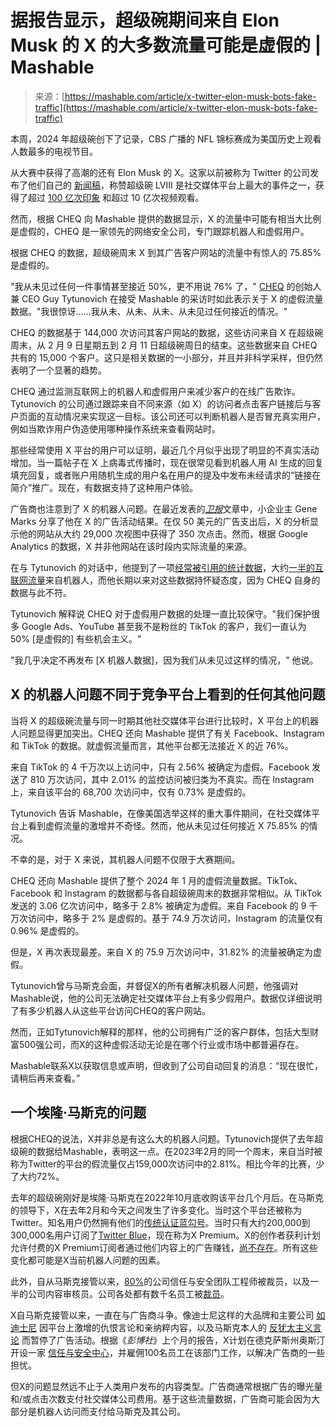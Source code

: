 <!--yml

category: 未分类

日期：2024-05-27 14:54:37

-->

# 据报告显示，超级碗期间来自 Elon Musk 的 X 的大多数流量可能是虚假的 | Mashable

> 来源：[https://mashable.com/article/x-twitter-elon-musk-bots-fake-traffic](https://mashable.com/article/x-twitter-elon-musk-bots-fake-traffic)

本周，2024 年超级碗创下了记录，CBS 广播的 NFL 锦标赛成为美国历史上观看人数最多的电视节目。

从大赛中获得了高潮的还有 Elon Musk 的 X。这家以前被称为 Twitter 的公司发布了他们自己的 [新闻稿](https://business.x.com/en/blog/super-bowl-lviii-smashes-records-on-x.html "(在新窗口中打开)")，称赞超级碗 LVIII 是社交媒体平台上最大的事件之一，获得了超过 [100 亿次印象](https://twitter.com/XBusiness/status/1757428067482415518 "(在新窗口中打开)") 和超过 10 亿次视频观看。

然而，根据 CHEQ 向 Mashable 提供的数据显示，X 的流量中可能有相当大比例是虚假的，CHEQ 是一家领先的网络安全公司，专门跟踪机器人和虚假用户。

根据 CHEQ 的数据，超级碗周末 X 到其广告客户网站的流量中有惊人的 75.85% 是虚假的。

"我从未见过任何一件事情甚至接近 50%，更不用说 76% 了，" [CHEQ](https://cheq.ai/ "(在新窗口中打开)") 的创始人兼 CEO Guy Tytunovich 在接受 Mashable 的采访时如此表示关于 X 的虚假流量数据。"我很惊讶……我从未、从未、从未、从未见过任何接近的情况。"

CHEQ 的数据基于 144,000 次访问其客户网站的数据，这些访问来自 X 在超级碗周末，从 2 月 9 日星期五到 2 月 11 日超级碗周日的结束。这些数据来自 CHEQ 共有的 15,000 个客户。这只是相关数据的一小部分，并且并非科学采样，但仍然表明了一个显著的趋势。

CHEQ 通过监测互联网上的机器人和虚假用户来减少客户的在线广告欺诈。Tytunovich 的公司通过跟踪来自不同来源（如 X）的访问者点击客户链接后与客户页面的互动情况来实现这一目标。该公司还可以判断机器人是否冒充真实用户，例如当欺诈用户伪造使用哪种操作系统来查看网站时。

那些经常使用 X 平台的用户可以证明，最近几个月似乎出现了明显的不真实活动增加。当一篇帖子在 X 上病毒式传播时，现在很常见看到机器人用 AI 生成的回复填充回复，或者账户用随机生成的用户名在用户的提及中发布未经请求的“链接在简介”推广。现在，有数据支持了这种用户体验。

广告商也注意到了 X 的机器人问题。在最近发表的[*卫报*](https://www.theguardian.com/business/2024/feb/15/x-paid-post-promotion-advertising "(在新窗口中打开)")文章中，小企业主 Gene Marks 分享了他在 X 的广告活动结果。在仅 50 美元的广告支出后，X 的分析显示他的网站从大约 29,000 次视图中获得了 350 次点击。然而，根据 Google Analytics 的数据，X 并非他网站在该时段内实际流量的来源。

在与 Tytunovich 的对话中，他提到了一项[经常被引用的统计数据](https://mashable.com/article/report-claims-half-facebook-maus-fake)，大约[一半的互联网流量](https://securitytoday.com/articles/2023/05/17/report-47-percent-of-internet-traffic-is-from-bots.aspx "(在新窗口中打开)")来自机器人，而他长期以来对这些数据持怀疑态度，因为 CHEQ 自身的数据与此不符。

Tytunovich 解释说 CHEQ 对于虚假用户数据的处理一直比较保守。"我们保护很多 Google Ads、YouTube 甚至我不是粉丝的 TikTok 的客户，我们一直认为 50% [是虚假的] 有些机会主义。"

"我几乎决定不再发布 [X 机器人数据]，因为我们从未见过这样的情况，" 他说。

## **X 的机器人问题不同于竞争平台上看到的任何其他问题**

当将 X 的超级碗流量与同一时期其他社交媒体平台进行比较时，X 平台上的机器人问题显得更加突出。CHEQ 还向 Mashable 提供了有关 Facebook、Instagram 和 TikTok 的数据。就虚假流量而言，其他平台都无法接近 X 的近 76%。

来自 TikTok 的 4 千万次以上访问中，只有 2.56% 被确定为虚假。Facebook 发送了 810 万次访问，其中 2.01% 的监控访问被归类为不真实。而在 Instagram 上，来自该平台的 68,700 次访问中，仅有 0.73% 是虚假的。

Tytunovich 告诉 Mashable，在像美国选举这样的重大事件期间，在社交媒体平台上看到虚假流量的激增并不奇怪。然而，他从未见过任何接近 X 75.85% 的情况。

不幸的是，对于 X 来说，其机器人问题不仅限于大赛期间。

CHEQ 还向 Mashable 提供了整个 2024 年 1 月的虚假流量数据。TikTok、Facebook 和 Instagram 的数据都与各自超级碗周末的数据非常相似。从 TikTok 发送的 3.06 亿次访问中，略多于 2.8% 被确定为虚假。来自 Facebook 的 9 千万次访问中，略多于 2% 是虚假的。基于 74.9 万次访问，Instagram 的流量仅有 0.96% 是虚假的。

但是，X 再次表现最差。来自 X 的 75.9 万次访问中，31.82% 的流量被确定为虚假。

Tytunovich曾与马斯克会面，并督促X的所有者解决机器人问题，他强调对Mashable说，他的公司无法确定社交媒体平台上有多少假用户。数据仅详细说明了有多少机器人从这些平台访问CHEQ的客户网站。

然而，正如Tytunovich解释的那样，他的公司拥有广泛的客户群体，包括大型财富500强公司，而X的这种虚假活动无论是在哪个行业或市场中都普遍存在。

Mashable联系X以获取信息或声明，但收到了公司自动回复的消息：“现在很忙，请稍后再来查看。”

## **一个埃隆·马斯克的问题**

根据CHEQ的说法，X并非总是有这么大的机器人问题。Tytunovich提供了去年超级碗的数据给Mashable，表明这一点。在2023年2月的同一个周末，来自当时被称为Twitter的平台的假流量仅占159,000次访问中的2.81%。相比今年的比赛，少了大约72%。

去年的超级碗刚好是埃隆·马斯克在2022年10月底收购该平台几个月后。在马斯克的领导下，X在去年2月和今天之间发生了许多变化。当时这个平台还被称为Twitter。知名用户仍然拥有他们的[传统认证蓝勾号](https://mashable.com/article/twitter-blue-check-verified-removal-internet-reactions)。当时只有大约200,000到300,000名用户订阅了[Twitter Blue](https://mashable.com/article/twitter-blue-subscriptions-lower)，现在称为X Premium。X的创作者获利计划允许付费的X Premium订阅者通过他们内容上的广告赚钱，[尚不存在](https://mashable.com/article/twitter-x-creator-fund-ad-revenue-sharing)。所有这些变化都可能是X当前机器人问题的因素。

此外，自从马斯克接管以来，[80%](https://www.forbes.com/sites/thomasbrewster/2024/01/10/elon-musk-fired-80-per-cent-of-twitter-x-engineers-working-on-trust-and-safety/?sh=78cf52a779b3)的公司信任与安全团队工程师被裁员，以及一半的公司内容审核员。公司各处都有数千名员工被[裁员](https://www.cnn.com/2023/04/12/tech/elon-musk-bbc-interview-twitter-intl-hnk/index.html)。

X自马斯克接管以来，一直在与广告商斗争。像迪士尼这样的大品牌和主要公司 [如迪士尼](https://mashable.com/article/elon-musk-twitter-x-advertisers-fk-yourselves) 因平台上激增的仇恨言论和亲纳粹内容，以及马斯克本人的 [反犹太主义言论](https://mashable.com/article/apple-suspends-x-twitter-advertising-elon-musk-antisemitic-conspiracy) 而暂停了广告活动。根据《*彭博社*》上个月的报告，X计划在德克萨斯州奥斯汀开设一家 [信任与安全中心](https://mashable.com/article/x-twitter-hiring-content-moderators-trust-and-safety-center-austin)，并雇佣100名员工在该部门工作，以解决广告商的一些担忧。

但X的问题显然远不止于人类用户发布的内容类型。广告商通常根据广告的曝光量和/或点击次数支付社交媒体公司费用。基于这些流量数据，广告商可能会因为大部分是机器人访问而支付给马斯克及其公司。
